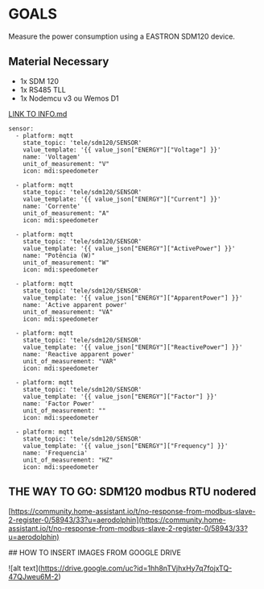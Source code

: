# GOALS

Measure the power consumption using a EASTRON SDM120 device.

## Material Necessary

*   1x SDM 120
*   1x RS485 TLL
*   1x Nodemcu v3 ou Wemos D1

[LINK TO INFO.md](info.md)

```
sensor:
  - platform: mqtt
    state_topic: 'tele/sdm120/SENSOR'
    value_template: '{{ value_json["ENERGY"]["Voltage"] }}'
    name: 'Voltagem'
    unit_of_measurement: "V"
    icon: mdi:speedometer

  - platform: mqtt
    state_topic: 'tele/sdm120/SENSOR'
    value_template: '{{ value_json["ENERGY"]["Current"] }}'
    name: 'Corrente'
    unit_of_measurement: "A"
    icon: mdi:speedometer

  - platform: mqtt
    state_topic: 'tele/sdm120/SENSOR'
    value_template: '{{ value_json["ENERGY"]["ActivePower"] }}'
    name: "Potência (W)"
    unit_of_measurement: "W"
    icon: mdi:speedometer

  - platform: mqtt
    state_topic: 'tele/sdm120/SENSOR'
    value_template: '{{ value_json["ENERGY"]["ApparentPower"] }}'
    name: 'Active apparent power'
    unit_of_measurement: "VA"
    icon: mdi:speedometer

  - platform: mqtt
    state_topic: 'tele/sdm120/SENSOR'
    value_template: '{{ value_json["ENERGY"]["ReactivePower"] }}'
    name: 'Reactive apparent power'
    unit_of_measurement: "VAR"
    icon: mdi:speedometer

  - platform: mqtt
    state_topic: 'tele/sdm120/SENSOR'
    value_template: '{{ value_json["ENERGY"]["Factor"] }}'
    name: 'Factor Power'
    unit_of_measurement: ""
    icon: mdi:speedometer

  - platform: mqtt
    state_topic: 'tele/sdm120/SENSOR'
    value_template: '{{ value_json["ENERGY"]["Frequency"] }}'
    name: 'Frequencia'
    unit_of_measurement: "HZ"
    icon: mdi:speedometer
```

## THE WAY TO GO: SDM120 modbus RTU nodered

[https://community.home-assistant.io/t/no-response-from-modbus-slave-2-register-0/58943/33?u=aerodolphin](https://community.home-assistant.io/t/no-response-from-modbus-slave-2-register-0/58943/33?u=aerodolphin)

\## HOW TO INSERT IMAGES FROM GOOGLE DRIVE

!\[alt text\](https://drive.google.com/uc?id=1hh8nTVjhxHy7q7fojxTQ-47QJweu6M-2)
